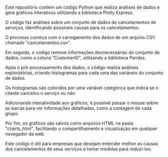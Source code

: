 Este repositório contém um código Python que realiza análises de dados e gera gráficos interativos utilizando a biblioteca Plotly Express.

O código faz análises sobre um conjunto de dados de cancelamentos de serviços, identificando possíveis causas para os cancelamentos.

O processo começa com o carregamento dos dados de um arquivo CSV chamado "cancelamentos.csv".

Em seguida, o código remove informações desnecessárias do conjunto de dados, como a coluna "CustomerID", utilizando a biblioteca Pandas.

Após o pré-processamento dos dados, o código realiza análises exploratórias, criando histogramas para cada uma das variáveis do conjunto de dados.

Os histogramas são coloridos por uma variável categórica que indica se o cliente cancelou o serviço ou não.

Adicionando interatividade aos gráficos, é possível passar o mouse sobre as barras para ver informações detalhadas, como a contagem de cada grupo.

Por fim, os gráficos são salvos como arquivos HTML na pasta "charts_html", facilitando o compartilhamento e visualização em qualquer navegador da web.

Este código é útil para empresas que desejam entender melhor as causas dos cancelamentos de seus serviços e tomar medidas para reduzi-los.
